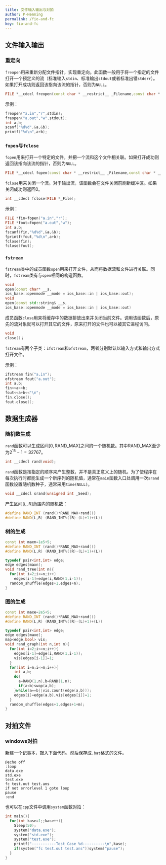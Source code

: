 ```yaml
---
title: 文件输入输出与对拍
author: P-Henning
permalink: /fio-and-fc
key: fio-and-fc
---
```


## 文件输入输出

### 重定向

`freopen`用来重新分配文件指针，实现重定向。此函数一般用于将一个指定的文件打开一个预定义的流（标准输入`stdin`、标准输出`stdout`或者标准出错`stderr`）。如果打开成功则返回该指向该流的指针，否则为`NULL`。 

```c++
FILE *__cdecl freopen(const char * __restrict__ _Filename,const char * __restrict__ _Mode,FILE * __restrict__ _File);
```

<!--more-->

示例：

```cpp
freopen("a.in","r",stdin);
freopen("a.out","w",stdout);
int a,b;
scanf("%d%d",&a,&b);
printf("%d\n",a+b);
```

### `fopen`与`fclose`

`fopen`用来打开一个特定的文件，并把一个流和这个文件相关联。如果打开成功则返回该指向该流的指针，否则为`NULL`。 

```cpp
FILE *__cdecl fopen(const char * __restrict__ _Filename,const char * __restrict__ _Mode);
```

`fclose`用来关闭一个流。对于输出流，该函数会在文件关闭前刷新缓冲区。如果关闭成功则返回$0$。

```cpp
int __cdecl fclose(FILE *_File);
```

示例：

```cpp
FILE *fin=fopen("a.in","r");
FILE *fout=fopen("a.out","w");
int a,b;
fscanf(fin,"%d%d",&a,&b);
fprintf(fout,"%d\n",a+b);
fclose(fin);
fclose(fout);
```

### `fstream`

`fstream`类中的成员函数`open`用来打开文件，从而将数据流和文件进行关联。同时，`fstream`类有与`open`相同的构造函数。

```cpp
void
open(const char* __s,
ios_base::openmode __mode = ios_base::in | ios_base::out);
void
open(const std::string& __s,
ios_base::openmode __mode = ios_base::in | ios_base::out)
```

成员函数`close`用来将缓存中的数据排放出来并关闭当前文件。调用该函数后，原先的流对象就可以打开其它的文件，原来打开的文件也可以被其它进程访问。

```cpp
void
close()；
```

`fstream`有两个子类：`ifstream`和`ofstream`，两者分别默认以输入方式和输出方式打开文件。

示例：

```cpp
ifstream fin("a.in");
ofstream fout("a.out");
int a,b;
fin>>a>>b;
fout<<a+b<<"\n";
fin.close();
fout.close();
```

## 数据生成器

### 随机数生成

`rand`函数可以生成区间$[0,\text{RAND\_MAX}]$之间的一个随机数。其中$\text{RAND\_MAX}$至少为$2^{15}-1=32767$。

```cpp
int __cdecl rand(void);
```

`rand`函数是按指定的顺序来产生整数，并不是真正意义上的随机。为了使程序在每次执行时都能生成一个新序列的随机值，通常在`main`函数入口处调用一次`srand`函数设置随机数种子，通常采用`time(NULL)`。

```cpp
void __cdecl srand(unsigned int _Seed);
```

产生区间$[L,R]$范围内的随机数：

```cpp
#define RAND_INT (rand()*RAND_MAX+rand())
#define RAND(L,R) (RAND_INT%((R)-(L)+1)+(L))
```

### 树的生成

```cpp
const int maxn=1e5+5;
#define RAND_INT (rand()*RAND_MAX+rand())
#define RAND(L,R) (RAND_INT%((R)-(L)+1)+(L))

typedef pair<int,int> edge;
edge edges[maxn];
void rand_tree(int n){
  for(int i=2;i<=n;i++)
    edges[i-1]=edge(i,RAND(1,i-1));
  random_shuffle(edges+1,edges+n);
}
```

### 图的生成

```cpp
const int maxe=2e5+5;
#define RAND_INT (rand()*RAND_MAX+rand())
#define RAND(L,R) (RAND_INT%((R)-(L)+1)+(L))

typedef pair<int,int> edge;
edge edges[maxe];
map<edge,bool> vis;
void rand_graph(int n,int m){
  for(int i=2;i<=n;i++){
    edges[i-1]=edge(i,RAND(1,i-1));
    vis[edges[i-1]]=1;
  }
  for(int i=n;i<=m;i++){
    int a,b;
    do{
      a=RAND(1,n),b=RAND(1,n);
      if(a<b)swap(a,b);
    }while(a==b||vis.count(edge(a,b)));
    edges[i]=edge(a,b),vis[edges[i]]=1;
  }
  random_shuffle(edges+1,edges+1+m);
}
```

## 对拍文件

### windows对拍

新建一个记事本，敲入下面代码，然后保存成`.bat`格式的文件。

```
@echo off
:loop
data.exe
std.exe
test.exe
fc test.out test.ans
if not errorlevel 1 goto loop
pause
:end
```

也可以在`cpp`文件中调用`system`函数对拍：

```cpp
int main(){
  for(int kase=1;;kase++){
    Sleep(50);
    system("data.exe");
    system("std.exe");
    system("test.exe");
    printf("-----------Test Case %d----------\n",kase);
    if(system("fc test.out test.ans"))system("pause");
  }
}
```
